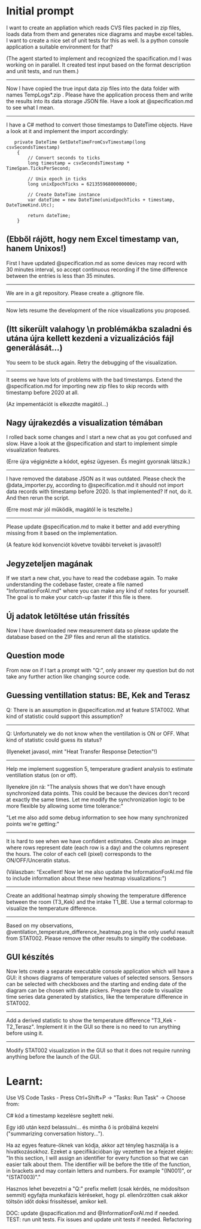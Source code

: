 # Initial prompt

I want to create an appliation which reads CVS files packed in zip files, loads data from them and generates nice diagrams and maybe excel tables. I want to create a nice set of unit tests for this as well. Is a python console application a suitable environment for that?

(The agent started to implement and recognized the spacification.md I was working on in parallel. It created test input based on the format description and unit tests, and run them.)

---

Now I have copied the true input data zip files into the data folder with names TempLogs*.zip . Please have the application process them and write the results into its data storage JSON file. Have a look at @specification.md to see what I mean.

---

I have a C# method to convert those timestamps to DateTime objects. Have a look at it and implement the import accordingly:

       private DateTime GetDateTimeFromCsvTimestamp(long csvSecondsTimestamp)
        {
            // Convert seconds to ticks
            long timestamp = csvSecondsTimestamp * TimeSpan.TicksPerSecond;

            // Unix epoch in ticks
            long unixEpochTicks = 621355968000000000;

            // Create DateTime instance
            var dateTime = new DateTime(unixEpochTicks + timestamp, DateTimeKind.Utc);

            return dateTime;
        }


(Ebből rájött, hogy nem Excel timestamp van, hanem Unixos!)
---

First I have updated @specification.md as some devices may record with 30 minutes interval, so accept continuous recording if the time difference between the entries is less than 35 minutes.

----

We are in a git repository. Please create a .gitignore file.

---

Now lets resume the development of the nice visualizations you proposed.

(Itt sikerült valahogy \n problémákba szaladni és utána újra kellett kezdeni a vizualizációs fájl generálását...)
---
You seem to be stuck again. Retry the debugging of the visualization.

---
It seems we have lots of problems with the bad timestamps. Extend the @specification.md for importing new zip files to skip records with timestamp before 2020 at all.

(Az impementációt is elkezdte magától...)

## Nagy újrakezdés a visualization témában


I rolled back some changes and I start a new chat as you got confused and slow. Have a look at the @specification and start to implement simple visualization features.

(Erre újra végignézte a kódot, egész ügyesen. És megint gyorsnak látszik.)

------

I have removed the database JSON as it was outdated.
Please check the @data_importer.py, according to @specification.md it should not import data records with timestamp before 2020. Is that implemented? If not, do it. And then rerun the script.

(Erre most már jól működik, magától le is tesztelte.)

----

Please update @specification.md to make it better and add everything missing from it based on the implementation.

(A feature kód konvenciót követve további terveket is javasolt!)

## Jegyzeteljen magának

If we start a new chat, you have to read the codebase again. To make understanding the codebase faster, create a file named "InformationForAI.md" where you can make any kind of notes for yourself. The goal is to make your catch-up faster if this file is there.

## Új adatok letöltése után frissítés

Now I have downloaded new measurement data so please update the database based on the ZIP files and rerun all the statistics.

## Question mode

From now on if I tart a prompt with "Q:", only answer my question but do not take any further action like changing source code.

## Guessing ventillation status: BE, Kek and Terasz

Q: There is an assumption in @specification.md at feature STAT002. What kind of statistic could support this assumption?

---

Q: Unfortunately we do not know when the ventillation is ON or OFF. What kind of statistic could guess its status?

(Ilyeneket javasol, mint "Heat Transfer Response Detection"!)

-----

Help me implement suggestion 5, temperature gradient analysis to estimate ventillation status (on or off).

Ilyenekre jön rá: "The analysis shows that we don't have enough synchronized data points. This could be because the devices don't record at exactly the same times. Let me modify the synchronization logic to be more flexible by allowing some time tolerance:"

"Let me also add some debug information to see how many synchronized points we're getting:"

---

It is hard to see when we have confident estimates. Create also an image where rows represent date (each row is a day) and the columns represent the hours. The color of each cell (pixel) corresponds to the ON/OFF/Unceratin status.

(Válaszban: "Excellent! Now let me also update the InformationForAI.md file to include information about these new heatmap visualizations:")

---

Create an additional heatmap simply showing the temperature difference between the room (T3_Kek) and the intake T1_BE. Use a termal colormap to visualize the temperature difference.

----

Based on my observations, @ventilation_temperature_difference_heatmap.png is the only useful reasult from STAT002. Please remove the other results to simplify the codebase.

## GUI készítés

Now lets create a separate executable console application which will have a GUI: it shows diagrams of temperature values of selected sensors. Sensors can be selected with checkboxes and the starting and ending date of the diagram can be chosen with date pickers. Prepare the code to visualize time series data generated by statistics, like the temperature difference in STAT002.

---

Add a derived statistic to show the temperature difference "T3_Kek - T2_Terasz". Implement it in the GUI so there is no need to run anything before using it.

----

Modify STAT002 visualization in the GUI so that it does not require running anything before the launch of the GUI.




# Learnt:

Use VS Code Tasks - Press Ctrl+Shift+P → "Tasks: Run Task" → Choose from:

C# kód a timestamp kezelésre segített neki.

Egy idő után kezd belassulni... és mintha ő is próbálná kezelni ("summarizing conversation history...").

Ha az egyes feature-öknek van kódja, akkor azt tényleg használja is a hivatkozásokhoz. Ezeket a specifikációban így vezettem be a fejezet elején: "In this section, I will assign an identifier for every function so that we can easier talk about them. The identifier will be before the title of the function, in brackets and may contain letters and numbers. For example "(IN001)", or "(STAT003)"."

Hasznos lehet bevezetni a "Q:" prefix mellett (csak kérdés, ne módosítson semmit) egyfajta munkafázis kéréseket, hogy pl. ellenőrzötten csak akkor töltsön időt doksi frissítéssel, amikor kell.

DOC: update @spacification.md and @InformationForAI.md if needed.
TEST: run unit tests. Fix issues and update unit tests if needed.
Refactoring
